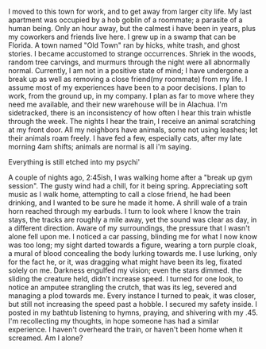 I moved to this town for work, and to get away from larger city life. My last apartment was occupied by a hob goblin of a roommate; a parasite of a human being. Only an hour away, but the calmest i have been in years, plus my coworkers and friends live here. I grew up in a swamp that can be Florida. A town named "Old Town" ran by hicks, white trash, and ghost stories. I became accustomed to strange occurrences. Shriek in the woods, random tree carvings, and murmurs through the night were all abnormally normal. Currently, I am not in a positive state of mind; I have undergone a break up as well as removing a close friend(my roommate) from my life. I assume most of my experiences have been to a poor decisions. I plan to work, from the ground up, in my company. I plan as far to move where they need me available, and their new warehouse will be in Alachua. I'm sidetracked, there is an inconsistency of how often I hear this train whistle through the week. The nights I hear the train, I receive an animal scratching at my front door. All my neighbors have animals, some not using leashes; let their animals roam freely. I have fed a few, especially cats, after my late morning 4am shifts; animals are normal is all i'm saying.

Everything is still etched into my psychi'

A couple of nights ago, 2:45ish, I was walking home after a "break up gym session". The gusty wind had a chill, for it being spring. Appreciating soft music as I walk home, attempting to call a close friend, he had been drinking, and I wanted to be sure he made it home. A shrill wale of a train horn reached through my earbuds. I turn to look where I know the train stays, the tracks are roughly a mile away, yet the sound was clear as day, in a different direction. Aware of my surroundings, the pressure that I wasn't alone fell upon me. I noticed a car passing, blinding me for what I now know was too long; my sight darted towards a figure, wearing a torn purple cloak, a mural of blood concealing the body lurking towards me. I use lurking, only for the fact he, or it, was dragging what might have been its leg, fixated solely on me. Darkness engulfed my vision; even the stars dimmed. the sliding the creature held, didn't increase speed. I turned for one look, to notice an amputee strangling the crutch, that was its leg, severed and managing a plod towards me. Every instance I turned to peak, it was closer, but still not increasing the speed past a hobble. I secured my safety inside. I posted in my bathtub listening to hymns, praying, and shivering with my .45. I'm recollecting my thoughts, in hope someone has had a similar experience. I haven't overheard the train, or haven't been home when it screamed. Am I alone?